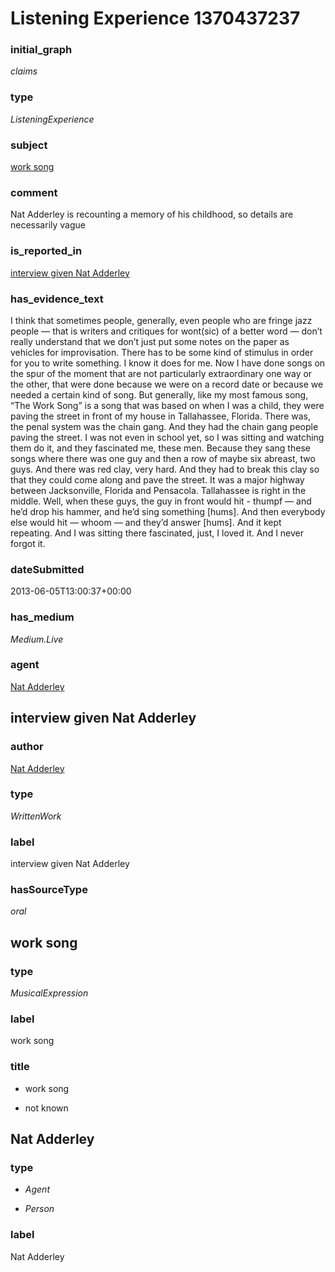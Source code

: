 # Listening Experience 1370437237

### initial_graph


*claims*

### type


*ListeningExperience*

### subject


[work song](#work-song)

### comment


Nat Adderley is recounting a memory of his childhood, so details are necessarily vague

### is_reported_in


[interview given Nat Adderley](#interview-given-Nat-Adderley)

### has_evidence_text


I think that sometimes people, generally, even people who are fringe jazz people  — that is writers and critiques for wont(sic) of a better word — don’t really understand that we don’t  just put some notes on the paper as vehicles for improvisation. There has to be some kind of stimulus in order for you to write something. I know it does for me. Now I have done songs on the spur of the moment that are not particularly extraordinary one way or the other, that were done because we were on a record date or because we needed a certain 
kind of song. But generally, like my most famous song, “The Work Song” is a song that was based on when I was a child, they were paving the street in front of my house in Tallahassee, Florida. There was, the penal system was the chain gang. And they had the chain gang people paving the street. I was not even in school yet, so I was sitting and watching them do it, and they fascinated me, these men. Because they sang these songs where there was one guy and then a row of maybe six abreast, two guys. And there was red clay, very hard. And they had to break this clay so that they could come along and pave the street. It was a major highway between Jacksonville, Florida and Pensacola. Tallahassee is right in the middle. Well, when these guys, the guy in front would hit - thumpf — and he’d drop his hammer, and he’d sing something [hums]. And then everybody else would hit — whoom — and they’d answer [hums]. And it kept repeating. And I was sitting there fascinated, just, I loved it. And I never forgot it.


### dateSubmitted


2013-06-05T13:00:37+00:00

### has_medium


*Medium.Live*

### agent


[Nat Adderley](#Nat-Adderley)

## interview given Nat Adderley

### author


[Nat Adderley](#Nat-Adderley)

### type


*WrittenWork*

### label


interview given Nat Adderley

### hasSourceType


*oral*

## work song

### type


*MusicalExpression*

### label


work song

### title

 - work song

 - not known

## Nat Adderley

### type

 - *Agent*

 - *Person*

### label


Nat Adderley